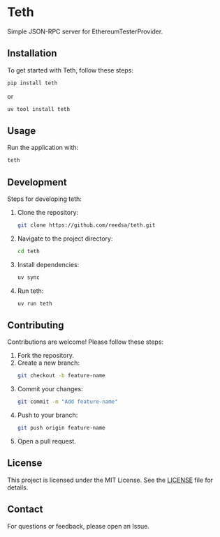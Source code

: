 # Teth

Simple JSON-RPC server for EthereumTesterProvider.

## Installation

To get started with Teth, follow these steps:

```bash
pip install teth
```
or
```bash
uv tool install teth
```

## Usage

Run the application with:

```bash
teth
```

## Development

Steps for developing teth:

1. Clone the repository:
    ```bash
    git clone https://github.com/reedsa/teth.git
    ```
2. Navigate to the project directory:
    ```bash
    cd teth
    ```
3. Install dependencies:
    ```bash
    uv sync
    ```
3. Run teth:
    ```bash
    uv run teth
    ```

## Contributing

Contributions are welcome! Please follow these steps:

1. Fork the repository.
2. Create a new branch:
    ```bash
    git checkout -b feature-name
    ```
3. Commit your changes:
    ```bash
    git commit -m "Add feature-name"
    ```
4. Push to your branch:
    ```bash
    git push origin feature-name
    ```
5. Open a pull request.

## License

This project is licensed under the MIT License. See the [LICENSE](./LICENSE) file for details.

## Contact

For questions or feedback, please open an Issue.